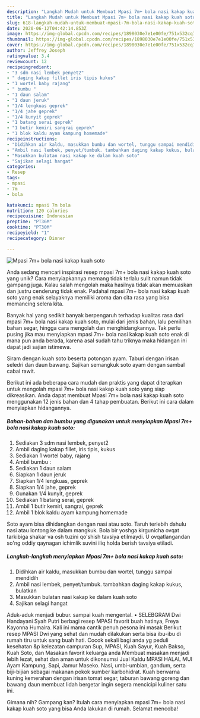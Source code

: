 ```yaml
---
description: "Langkah Mudah untuk Membuat Mpasi 7m+ bola nasi kakap kuah soto yang Bikin Ngiler"
title: "Langkah Mudah untuk Membuat Mpasi 7m+ bola nasi kakap kuah soto yang Bikin Ngiler"
slug: 618-langkah-mudah-untuk-membuat-mpasi-7m-bola-nasi-kakap-kuah-soto-yang-bikin-ngiler
date: 2020-06-12T04:42:14.853Z
image: https://img-global.cpcdn.com/recipes/1898030e7e1e00fe/751x532cq70/mpasi-7m-bola-nasi-kakap-kuah-soto-foto-resep-utama.jpg
thumbnail: https://img-global.cpcdn.com/recipes/1898030e7e1e00fe/751x532cq70/mpasi-7m-bola-nasi-kakap-kuah-soto-foto-resep-utama.jpg
cover: https://img-global.cpcdn.com/recipes/1898030e7e1e00fe/751x532cq70/mpasi-7m-bola-nasi-kakap-kuah-soto-foto-resep-utama.jpg
author: Jeffrey Joseph
ratingvalue: 3.4
reviewcount: 12
recipeingredient:
- "3 sdm nasi lembek penyet2"
- " daging kakap fillet iris tipis kukus"
- "1 wortel baby rajang"
- " bumbu "
- "1 daun salam"
- "1 daun jeruk"
- "1/4 lengkuas geprek"
- "1/4 jahe geprek"
- "1/4 kunyit geprek"
- "1 batang serai geprek"
- "1 butir kemiri sangrai geprek"
- "1 blok kaldu ayam kampung homemade"
recipeinstructions:
- "Didihkan air kaldu, masukkan bumbu dan wortel, tunggu sampai mendidih"
- "Ambil nasi lembek, penyet/tumbuk. tambahkan daging kakap kukus, bulatkan"
- "Masukkan bulatan nasi kakap ke dalam kuah soto"
- "Sajikan selagi hangat"
categories:
- Resep
tags:
- mpasi
- 7m
- bola

katakunci: mpasi 7m bola 
nutrition: 120 calories
recipecuisine: Indonesian
preptime: "PT36M"
cooktime: "PT30M"
recipeyield: "1"
recipecategory: Dinner

---
```



![Mpasi 7m+ bola nasi kakap kuah soto](https://img-global.cpcdn.com/recipes/1898030e7e1e00fe/751x532cq70/mpasi-7m-bola-nasi-kakap-kuah-soto-foto-resep-utama.jpg)

Anda sedang mencari inspirasi resep mpasi 7m+ bola nasi kakap kuah soto yang unik? Cara menyiapkannya memang tidak terlalu sulit namun tidak gampang juga. Kalau salah mengolah maka hasilnya tidak akan memuaskan dan justru cenderung tidak enak. Padahal mpasi 7m+ bola nasi kakap kuah soto yang enak selayaknya memiliki aroma dan cita rasa yang bisa memancing selera kita.

Banyak hal yang sedikit banyak berpengaruh terhadap kualitas rasa dari mpasi 7m+ bola nasi kakap kuah soto, mulai dari jenis bahan, lalu pemilihan bahan segar, hingga cara mengolah dan menghidangkannya. Tak perlu pusing jika mau menyiapkan mpasi 7m+ bola nasi kakap kuah soto enak di mana pun anda berada, karena asal sudah tahu triknya maka hidangan ini dapat jadi sajian istimewa.

Siram dengan kuah soto beserta potongan ayam. Taburi dengan irisan seledri dan daun bawang. Sajikan semangkuk soto ayam dengan sambal cabai rawit.


Berikut ini ada beberapa cara mudah dan praktis yang dapat diterapkan untuk mengolah mpasi 7m+ bola nasi kakap kuah soto yang siap dikreasikan. Anda dapat membuat Mpasi 7m+ bola nasi kakap kuah soto menggunakan 12 jenis bahan dan 4 tahap pembuatan. Berikut ini cara dalam menyiapkan hidangannya.

<!--inarticleads1-->

##### Bahan-bahan dan bumbu yang digunakan untuk menyiapkan Mpasi 7m+ bola nasi kakap kuah soto:

1. Sediakan 3 sdm nasi lembek, penyet2
1. Ambil  daging kakap fillet, iris tipis, kukus
1. Sediakan 1 wortel baby, rajang
1. Ambil  bumbu :
1. Sediakan 1 daun salam
1. Siapkan 1 daun jeruk
1. Siapkan 1/4 lengkuas, geprek
1. Siapkan 1/4 jahe, geprek
1. Gunakan 1/4 kunyit, geprek
1. Sediakan 1 batang serai, geprek
1. Ambil 1 butir kemiri, sangrai, geprek
1. Ambil 1 blok kaldu ayam kampung homemade


Soto ayam bisa dihidangkan dengan nasi atau soto. Taruh terlebih dahulu nasi atau lontong ke dalam mangkuk. Bola bir yoshga kirgunicha ovqat tarkibiga shakar va osh tuzini qo&#39;shish tavsiya etilmaydi. U ovqatlangandan so&#39;ng oddiy qaynagan ichimlik suvini iliq holda berish tavsiya etiladi. 

<!--inarticleads2-->

##### Langkah-langkah menyiapkan Mpasi 7m+ bola nasi kakap kuah soto:

1. Didihkan air kaldu, masukkan bumbu dan wortel, tunggu sampai mendidih
1. Ambil nasi lembek, penyet/tumbuk. tambahkan daging kakap kukus, bulatkan
1. Masukkan bulatan nasi kakap ke dalam kuah soto
1. Sajikan selagi hangat


Aduk-aduk menjadi bubur. sampai kuah mengental. • SELEBGRAM Dwi Handayani Syah Putri berbagi resep MPASI favorit buah hatinya, Freya Kayonna Humaira. Kali ini mama cantik penuh pesona ini masak Berikut resep MPASI Dwi yang sehat dan mudah dilakukan serta bisa ibu-ibu di rumah tiru untuk sang buah hati. Cocok sekali bagi anda yg peduli kesehatan &amp;p kelezatan campuran Sup, MPASI, Kuah Sayur, Kuah Bakso, Kuah Soto, dan Masakan favorit keluarga anda Membuat masakan menjadi lebih lezat, sehat dan aman untuk dikonsumsi Jual Kaldu MPASI HALAL MUI Ayam Kampung, Sapi, Jamur Maseko. Nasi, umbi-umbian, gandum, serta biji-bijian sebagai makanan pokok sumber karbohidrat. Kuah berwarna kuning kemerahan dengan irisan tomat segar, taburan bawang goreng dan bawang daun membuat lidah bergetar ingin segera mencicipi kuliner satu ini. 

Gimana nih? Gampang kan? Itulah cara menyiapkan mpasi 7m+ bola nasi kakap kuah soto yang bisa Anda lakukan di rumah. Selamat mencoba!
